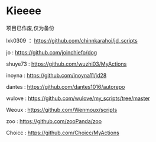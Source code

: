 # Kieeee


项目已作废,仅为备份

lxk0309 ：  https://github.com/chinnkarahoi/jd_scripts

jo :   https://github.com/joinchiefo/dog

shuye73  :  https://github.com/wuzhi03/MyActions

inoyna :   https://github.com/inoyna11/jd28

dantes :  https://github.com/dantes1016/autorepo

wulove :  https://github.com/wulove/my_scripts/tree/master

Weoux :   https://github.com/Wenmoux/scripts

zoo :   https://github.com/zooPanda/zoo

Choicc  :   https://github.com/Choicc/MyActions

